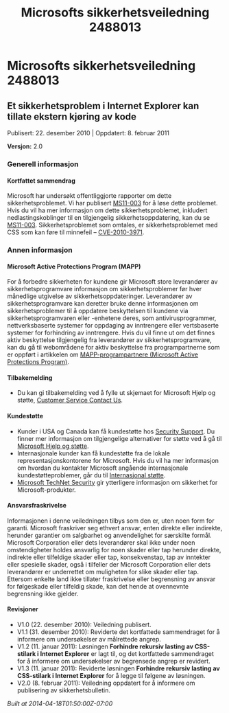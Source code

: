 ﻿---
title: Microsofts sikkerhetsveiledning 2488013
TOCTitle: "2488013"
ms:assetid: "2488013"
ms:mtpsurl: https://technet.microsoft.com/nb-NO/library/2488013(v=Security.10)
ms:contentKeyID: 61230778
ms.date: 04/18/2014
mtps_version: v=Security.10
ms.translationtype: HT
---

# Microsofts sikkerhetsveiledning 2488013

## Et sikkerhetsproblem i Internet Explorer kan tillate ekstern kjøring av kode

Publisert: 22. desember 2010 | Oppdatert: 8. februar 2011

**Versjon:** 2.0

### Generell informasjon

#### Kortfattet sammendrag

Microsoft har undersøkt offentliggjorte rapporter om dette sikkerhetsproblemet. Vi har publisert [MS11-003](http://go.microsoft.com/fwlink/?linkid=208304) for å løse dette problemet. Hvis du vil ha mer informasjon om dette sikkerhetsproblemet, inkludert nedlastingskoblinger til en tilgjengelig sikkerhetsoppdatering, kan du se [MS11-003](http://go.microsoft.com/fwlink/?linkid=208304). Sikkerhetsproblemet som omtales, er sikkerhetsproblemet med CSS som kan føre til minnefeil – [CVE-2010-3971](http://www.cve.mitre.org/cgi-bin/cvename.cgi?name=cve-2010-3971).

### Annen informasjon

#### Microsoft Active Protections Program (MAPP)

For å forbedre sikkerheten for kundene gir Microsoft store leverandører av sikkerhetsprogramvare informasjon om sikkerhetsproblemer før hver månedlige utgivelse av sikkerhetsoppdateringer. Leverandører av sikkerhetsprogramvare kan deretter bruke denne informasjonen om sikkerhetsproblemer til å oppdatere beskyttelsen til kundene via sikkerhetsprogramvaren eller -enhetene deres, som antivirusprogrammer, nettverksbaserte systemer for oppdaging av inntrengere eller vertsbaserte systemer for forhindring av inntrengere. Hvis du vil finne ut om det finnes aktiv beskyttelse tilgjengelig fra leverandører av sikkerhetsprogramvare, kan du gå til webområdene for aktiv beskyttelse fra programpartnerne som er oppført i artikkelen om [MAPP-programpartnere (Microsoft Active Protections Program)](http://www.microsoft.com/security/msrc/mapp/partners.mspx).

#### Tilbakemelding

  - Du kan gi tilbakemelding ved å fylle ut skjemaet for Microsoft Hjelp og støtte, [Customer Service Contact Us](https://support.microsoft.com/common/survey.aspx?scid=sw;en;1257&amp;showpage=1&amp;ws=technet&amp;sd=tech).

#### Kundestøtte

  - Kunder i USA og Canada kan få kundestøtte hos [Security Support](http://go.microsoft.com/fwlink/?linkid=21131). Du finner mer informasjon om tilgjengelige alternativer for støtte ved å gå til [Microsoft Hjelp og støtte](http://support.microsoft.com/).
  - Internasjonale kunder kan få kundestøtte fra de lokale representasjonskontorene for Microsoft. Hvis du vil ha mer informasjon om hvordan du kontakter Microsoft angående internasjonale kundestøtteproblemer, går du til [Internasjonal støtte](http://go.microsoft.com/fwlink/?linkid=21155).
  - [Microsoft TechNet Security](http://go.microsoft.com/fwlink/?linkid=21132) gir ytterligere informasjon om sikkerhet for Microsoft-produkter.

#### Ansvarsfraskrivelse

Informasjonen i denne veiledningen tilbys som den er, uten noen form for garanti. Microsoft fraskriver seg ethvert ansvar, enten direkte eller indirekte, herunder garantier om salgbarhet og anvendelighet for særskilte formål. Microsoft Corporation eller dets leverandører skal ikke under noen omstendigheter holdes ansvarlig for noen skader eller tap herunder direkte, indirekte eller tilfeldige skader eller tap, konsekvenstap, tap av inntekter eller spesielle skader, også i tilfeller der Microsoft Corporation eller dets leverandører er underrettet om muligheten for slike skader eller tap. Ettersom enkelte land ikke tillater fraskrivelse eller begrensning av ansvar for følgeskade eller tilfeldig skade, kan det hende at ovennevnte begrensning ikke gjelder.

#### Revisjoner

  - V1.0 (22. desember 2010): Veiledning publisert.
  - V1.1 (31. desember 2010): Reviderte det kortfattede sammendraget for å informere om undersøkelser av målrettede angrep.
  - V1.2 (11. januar 2011): Løsningen **Forhindre rekursiv lasting av CSS-stilark i Internet Explorer** er lagt til, og det kortfattede sammendraget for å informere om undersøkelser av begrensede angrep er revidert.
  - V1.3 (11. januar 2011): Reviderte løsningen **Forhindre rekursiv lasting av CSS-stilark i Internet Explorer** for å legge til følgene av løsningen.
  - V2.0 (8. februar 2011): Veiledning oppdatert for å informere om publisering av sikkerhetsbulletin.

*Built at 2014-04-18T01:50:00Z-07:00*

